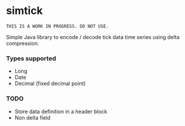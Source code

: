 simtick
=======

    THIS IS A WORK IN PROGRESS. DO NOT USE.

Simple Java library to encode / decode tick data time series using delta compression.

### Types supported

* Long
* Date
* Decimal (fixed decimal point)


### TODO
* Store data definition in a header block
* Non delta field
